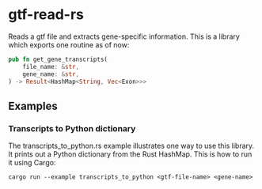 # gtf-read-rs

Reads a gtf file and extracts gene-specific information. This is a library which exports one routine as of now:

```rust
pub fn get_gene_transcripts(
    file_name: &str,
    gene_name: &str,
) -> Result<HashMap<String, Vec<Exon>>>
```

## Examples

### Transcripts to Python dictionary

The transcripts_to_python.rs example illustrates one way to use this library. It prints out a Python dictionary from the Rust HashMap. This is how to run it using Cargo:

```
cargo run --example transcripts_to_python <gtf-file-name> <gene-name>
```
